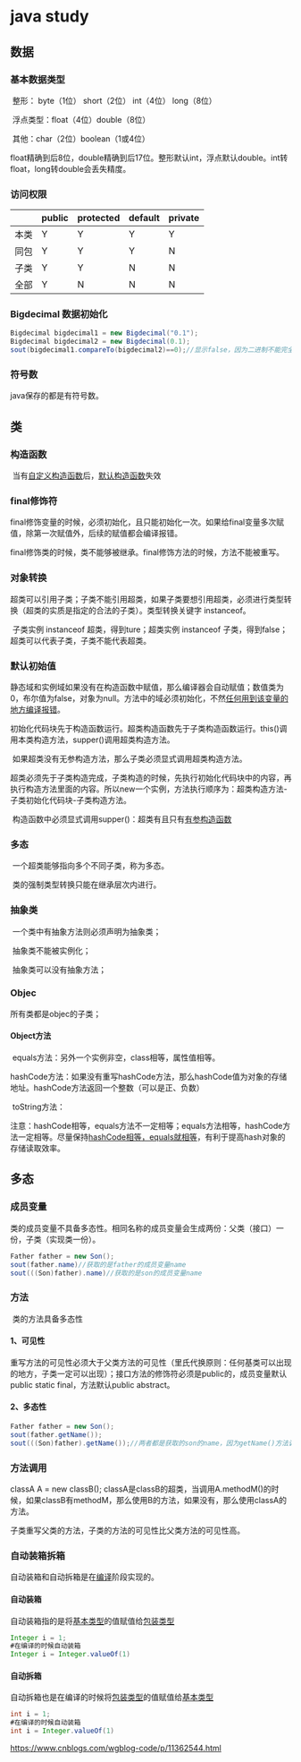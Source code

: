 # java study

## 数据

### 基本数据类型

​	整形： byte（1位） short（2位） int（4位） long（8位）

​	浮点类型：float（4位）double（8位）

​	其他：char（2位）boolean（1或4位） 

​	float精确到后8位，double精确到后17位。整形默认int，浮点默认double。int转float，long转double会丢失精度。

### 访问权限

|      | public | protected | default | private |
| ---- | ------ | --------- | ------- | ------- |
| 本类 | Y      | Y         | Y       | Y       |
| 同包 | Y      | Y         | Y       | N       |
| 子类 | Y      | Y         | N       | N       |
| 全部 | Y      | N         | N       | N       |

### Bigdecimal 数据初始化

```java
Bigdecimal bigdecimal1 = new Bigdecimal("0.1");
Bigdecimal bigdecimal2 = new Bigdecimal(0.1);
sout(bigdecimal1.compareTo(bigdecimal2)==0);//显示false，因为二进制不能完全表示0.1，bigdecimal1只能是0.1的约等数。
```

### 符号数

java保存的都是有符号数。

## 类

### 构造函数

​	当有<u>自定义构造函数</u>后，<u>默认构造函数</u>失效

### final修饰符

​	final修饰变量的时候，必须初始化，且只能初始化一次。如果给final变量多次赋值，除第一次赋值外，后续的赋值都会编译报错。

​	final修饰类的时候，类不能够被继承。final修饰方法的时候，方法不能被重写。

### 对象转换

​	超类可以引用子类；子类不能引用超类，如果子类要想引用超类，必须进行类型转换（超类的实质是指定的合法的子类）。类型转换关键字 instanceof。

​	子类实例 instanceof 超类，得到ture；超类实例 instanceof 子类，得到false；超类可以代表子类，子类不能代表超类。

### 默认初始值

​	静态域和实例域如果没有在构造函数中赋值，那么编译器会自动赋值；数值类为0，布尔值为false，对象为null。方法中的域必须初始化，不然<u>任何用到该变量的地方编译报错</u>。

​	初始化代码块先于构造函数运行。超类构造函数先于子类构造函数运行。this()调用本类构造方法，supper()调用超类构造方法。

​	如果超类没有无参构造方法，那么子类必须显式调用超类构造方法。

​	超类必须先于子类构造完成，子类构造的时候，先执行初始化代码块中的内容，再执行构造方法里面的内容。所以new一个实例，方法执行顺序为：超类构造方法-子类初始化代码块-子类构造方法。

​	构造函数中必须显式调用supper()：超类有且只有<u>有参构造函数</u>

### 多态

​	一个超类能够指向多个不同子类，称为多态。

​	类的强制类型转换只能在继承层次内进行。

### 抽象类

​	一个类中有抽象方法则必须声明为抽象类；

​	抽象类不能被实例化；

​	抽象类可以没有抽象方法；

### Objec

所有类都是objec的子类；

#### Object方法

​	equals方法：另外一个实例非空，class相等，属性值相等。

​	hashCode方法：如果没有重写hashCode方法，那么hashCode值为对象的存储地址。hashCode方法返回一个整数（可以是正、负数）

​	toString方法：

​	注意：hashCode相等，equals方法不一定相等；equals方法相等，hashCode方法一定相等。尽量保持<u>hashCode相等，equals就相等</u>，有利于提高hash对象的存储读取效率。

## 多态

### 成员变量

​	类的成员变量不具备多态性。相同名称的成员变量会生成两份：父类（接口）一份，子类（实现类一份）。

```java
Father father = new Son();
sout(father.name)//获取的是father的成员变量name
sout(((Son)father).name)//获取的是son的成员变量name
```

### 方法

​	类的方法具备多态性

#### 1、可见性

​	重写方法的可见性必须大于父类方法的可见性（里氏代换原则：任何基类可以出现的地方，子类一定可以出现）；接口方法的修饰符必须是public的，成员变量默认public static final，方法默认public abstract。

#### 2、多态性

```java
Father father = new Son();
sout(father.getName());
sout(((Son)father).getName());//两者都是获取的son的name，因为getName()方法调用的是Son的getName()方法
```

### 方法调用

classA A = new classB(); classA是classB的超类，当调用A.methodM()的时候，如果classB有methodM，那么使用B的方法，如果没有，那么使用classA的方法。

子类重写父类的方法，子类的方法的可见性比父类方法的可见性高。

### 自动装箱拆箱

自动装箱和自动拆箱是在<u>编译</u>阶段实现的。

#### 自动装箱

自动装箱指的是将<u>基本类型</u>的值赋值给<u>包装类型</u>

```java
Integer i = 1;
#在编译的时候自动装箱
Integer i = Integer.valueOf(1)
```

#### 自动拆箱

自动拆箱也是在编译的时候将<u>包装类型</u>的值赋值给<u>基本类型</u>

```java
int i = 1;
#在编译的时候自动装箱
int i = Integer.valueOf(1)
```

https://www.cnblogs.com/wgblog-code/p/11362544.html